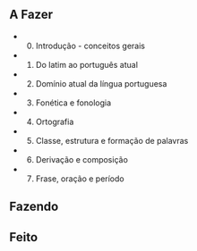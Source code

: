 ## A Fazer
- 00. Introdução - conceitos gerais  
- 01. Do latim ao português atual  
- 02. Domínio atual da língua portuguesa  
- 03. Fonética e fonologia  
- 04. Ortografia  
- 05. Classe, estrutura e formação de palavras  
- 06. Derivação e composição  
- 07. Frase, oração e período  

## Fazendo

## Feito